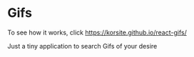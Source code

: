 # Gifs
To see how it works, click https://korsite.github.io/react-gifs/

Just a tiny application to search Gifs of your desire